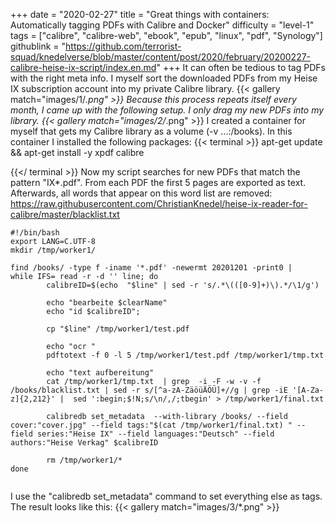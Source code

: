 +++
date = "2020-02-27"
title = "Great things with containers: Automatically tagging PDFs with Calibre and Docker"
difficulty = "level-1"
tags = ["calibre", "calibre-web", "ebook", "epub", "linux", "pdf", "Synology"]
githublink = "https://github.com/terrorist-squad/knedelverse/blob/master/content/post/2020/february/20200227-calibre-heise-ix-script/index.en.md"
+++
It can often be tedious to tag PDFs with the right meta info. I myself sort the downloaded PDFs from my Heise IX subscription account into my private Calibre library.
{{< gallery match="images/1/*.png" >}}
Because this process repeats itself every month, I came up with the following setup. I only drag my new PDFs into my library.
{{< gallery match="images/2/*.png" >}}
I created a container for myself that gets my Calibre library as a volume (-v ...:/books). In this container I installed the following packages:
{{< terminal >}}
apt-get update && apt-get install -y xpdf calibre

{{</ terminal >}}
Now my script searches for new PDFs that match the pattern "IX*.pdf". From each PDF the first 5 pages are exported as text. Afterwards, all words that appear on this word list are removed: https://raw.githubusercontent.com/ChristianKnedel/heise-ix-reader-for-calibre/master/blacklist.txt
```
#!/bin/bash
export LANG=C.UTF-8
mkdir /tmp/worker1/

find /books/ -type f -iname '*.pdf' -newermt 20201201 -print0 | 
while IFS= read -r -d '' line; do 
        calibreID=$(echo  "$line" | sed -r 's/.*\(([0-9]+)\).*/\1/g')
        
        echo "bearbeite $clearName"
        echo "id $calibreID";

        cp "$line" /tmp/worker1/test.pdf

        echo "ocr "
        pdftotext -f 0 -l 5 /tmp/worker1/test.pdf /tmp/worker1/tmp.txt

        echo "text aufbereitung"
        cat /tmp/worker1/tmp.txt  | grep  -i -F -w -v -f  /books/blacklist.txt | sed -r s/[^a-zA-ZäöüÄÖÜ]+//g | grep -iE '[A-Za-z]{2,212}' |  sed ':begin;$!N;s/\n/,/;tbegin' > /tmp/worker1/final.txt

        calibredb set_metadata  --with-library /books/ --field cover:"cover.jpg" --field tags:"$(cat /tmp/worker1/final.txt) " --field series:"Heise IX" --field languages:"Deutsch" --field authors:"Heise Verkag" $calibreID
        
        rm /tmp/worker1/*
done


```
I use the "calibredb set_metadata" command to set everything else as tags. The result looks like this:
{{< gallery match="images/3/*.png" >}}
